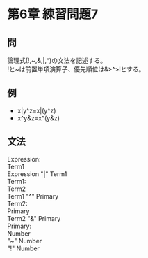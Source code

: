 # 第6章 練習問題7
## 問
論理式(!,~,&,|,^)の文法を記述する。  
!と~は前置単項演算子、優先順位は&>^>lとする。 
## 例
* x|y^z=x|(y^z)  
* x^y&z=x^(y&z)  
## 文法
Expression:  
    Term1  
    Expression "|" Term1  
Term1:  
    Term2  
    Term1 "^" Primary   
Term2:  
    Primary  
    Term2 "&" Primary  
Primary:  
    Number  
    "~" Number  
    "!" Number  
